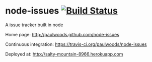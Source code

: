 node-issues [![Build Status](https://travis-ci.org/paulwoods/node-issues.png)](https://travis-ci.org/paulwoods/node-issues)
===========

A issue tracker built in node



Home page: http://paulwoods.github.com/node-issues

Continuous integration: https://travis-ci.org/paulwoods/node-issues

Deployed at: http://salty-mountain-8966.herokuapp.com



